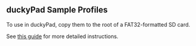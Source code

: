 ## duckyPad Sample Profiles

To use in duckyPad, copy them to the root of a FAT32-formatted SD card.

See [this guide](https://github.com/dekuNukem/duckyPad/blob/master/getting_started.md) for more detailed instructions.
